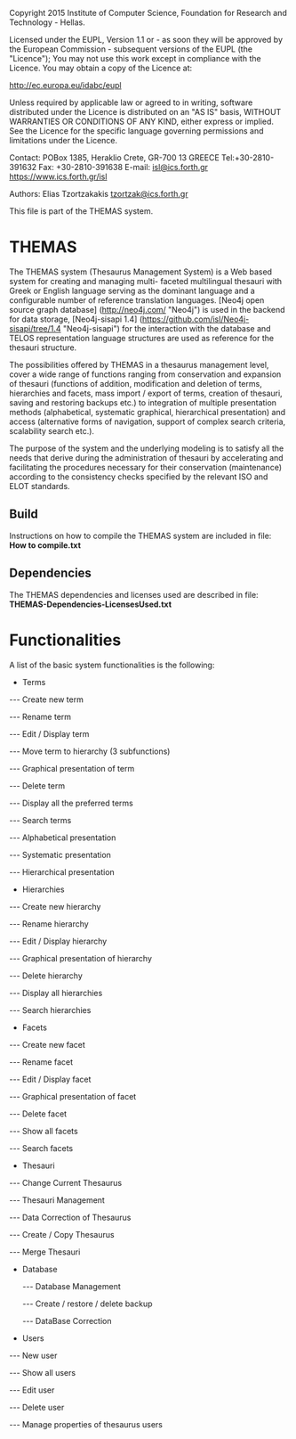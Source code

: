 Copyright 2015 Institute of Computer Science,
               Foundation for Research and Technology - Hellas.

Licensed under the EUPL, Version 1.1 or - as soon they will be approved
by the European Commission - subsequent versions of the EUPL (the "Licence");
You may not use this work except in compliance with the Licence.
You may obtain a copy of the Licence at:

http://ec.europa.eu/idabc/eupl

Unless required by applicable law or agreed to in writing, software distributed
under the Licence is distributed on an "AS IS" basis,
WITHOUT WARRANTIES OR CONDITIONS OF ANY KIND, either express or implied.
See the Licence for the specific language governing permissions and limitations
under the Licence.

Contact:  POBox 1385, Heraklio Crete, GR-700 13 GREECE
Tel:+30-2810-391632
Fax: +30-2810-391638
E-mail: isl@ics.forth.gr
https://www.ics.forth.gr/isl

Authors: Elias Tzortzakakis <tzortzak@ics.forth.gr>

This file is part of the THEMAS system.
 
# THEMAS

The THEMAS system (Thesaurus Management System) is a Web 
based system for creating and managing multi-
faceted multilingual thesauri with Greek or English language 
serving as the dominant language and a configurable number 
of reference translation languages. [Neo4j open source graph database] (http://neo4j.com/ "Neo4j") 
is used in the backend for data storage, [Neo4j-sisapi 1.4] (https://github.com/isl/Neo4j-sisapi/tree/1.4 "Neo4j-sisapi") 
for the interaction with the database and TELOS 
representation language structures are used as reference for 
the thesauri structure.

The possibilities offered by THEMAS in a thesaurus management 
level, cover a wide range of functions ranging from conservation 
and expansion of thesauri (functions of addition, modification 
and deletion of terms, hierarchies and facets, mass import / 
export of terms, creation of thesauri, saving and restoring backups
etc.) to integration of multiple presentation methods (alphabetical, 
systematic graphical, hierarchical presentation) and access (alternative 
forms of navigation, support of complex search criteria, 
scalability search etc.). 

The purpose of the system and the underlying modeling is to satisfy 
all the needs that derive during the administration of thesauri by 
accelerating and facilitating the procedures necessary for their 
conservation (maintenance) according to the consistency checks 
specified by the relevant ISO and ELOT standards. 

## Build
Instructions on how to compile the THEMAS system are included in file: **How to compile.txt**

## Dependencies
The THEMAS dependencies and licenses used are described in file: **THEMAS-Dependencies-LicensesUsed.txt**


# Functionalities
A list of the basic system functionalities is the following:

-	Terms

   --- Create new term 
   
   --- Rename term 
   
   --- Edit / Display  term 
   
   --- Move term to hierarchy (3 subfunctions) 
   
   --- Graphical presentation of term 
   
   --- Delete term 
   
   --- Display all the preferred terms
   
   --- Search terms 
   
   --- Alphabetical presentation 
   
   --- Systematic presentation 
   
   --- Hierarchical presentation 


-	Hierarchies

   --- Create new hierarchy 
   
   --- Rename hierarchy
   
   --- Edit / Display hierarchy
   
   --- Graphical presentation of hierarchy 
   
   --- Delete hierarchy 
   
   --- Display all hierarchies 
   
   --- Search hierarchies

-	Facets

   --- Create new facet
   
   --- Rename facet

   --- Edit / Display facet

   --- Graphical presentation of facet

   --- Delete facet

   --- Show all facets 

   --- Search facets 

-	Thesauri

   --- Change Current Thesaurus

   --- Thesauri Management 

   --- Data Correction of Thesaurus

   --- Create / Copy Thesaurus

   --- Merge Thesauri


- Database 

   --- Database Management
   
   --- Create / restore / delete backup
   
   --- DataBase Correction

-	Users

   --- New user 
   
   --- Show all users 
   
   --- Edit user 

   --- Delete user 

   --- Manage properties of thesaurus users

